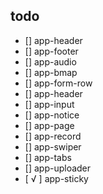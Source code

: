 ## todo
- [] app-header
- [] app-footer
- [] app-audio
- [] app-bmap
- [] app-form-row
- [] app-header
- [] app-input
- [] app-notice
- [] app-page
- [] app-record
- [] app-swiper
- [] app-tabs
- [] app-uploader
- [ √ ] app-sticky